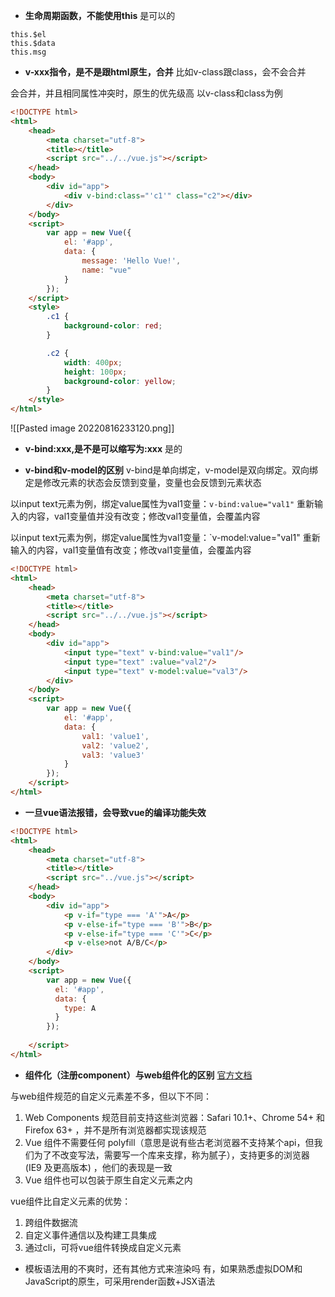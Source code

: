 
* **生命周期函数，不能使用this**
是可以的
```
this.$el
this.$data
this.msg
```

* **v-xxx指令，是不是跟html原生，合并**
比如v-class跟class，会不会合并

会合并，并且相同属性冲突时，原生的优先级高
以v-class和class为例
```html
<!DOCTYPE html>
<html>
	<head>
		<meta charset="utf-8">
		<title></title>
		<script src="../../vue.js"></script>
	</head>
	<body>
		<div id="app">
			<div v-bind:class="'c1'" class="c2"></div>
		</div>
	</body>
	<script>
		var app = new Vue({
			el: '#app',
			data: {
				message: 'Hello Vue!',
				name: "vue"
			}
		});
	</script>
	<style>
		.c1 {
			background-color: red;
		}

		.c2 {
			width: 400px;
			height: 100px;
			background-color: yellow;
		}
	</style>
</html>
```
![[Pasted image 20220816233120.png]]

* **v-bind:xxx,是不是可以缩写为:xxx**
是的

* **v-bind和v-model的区别**
v-bind是单向绑定，v-model是双向绑定。双向绑定是修改元素的状态会反馈到变量，变量也会反馈到元素状态

以input text元素为例，绑定value属性为val1变量：`v-bind:value="val1"`
重新输入的内容，val1变量值并没有改变；修改val1变量值，会覆盖内容

以input text元素为例，绑定value属性为val1变量：`v-model:value="val1"
重新输入的内容，val1变量值有改变；修改val1变量值，会覆盖内容
```html
<!DOCTYPE html>
<html>
	<head>
		<meta charset="utf-8">
		<title></title>
		<script src="../../vue.js"></script>
	</head>
	<body>
		<div id="app">
			<input type="text" v-bind:value="val1"/>
			<input type="text" :value="val2"/>
			<input type="text" v-model:value="val3"/>
		</div>
	</body>
	<script>
		var app = new Vue({
			el: '#app',
			data: {
				val1: 'value1',
				val2: 'value2',
				val3: 'value3'
			}
		});
	</script>
</html>
```

* **一旦vue语法报错，会导致vue的编译功能失效**
```html
<!DOCTYPE html>
<html>
	<head>
		<meta charset="utf-8">
		<title></title>
		<script src="../vue.js"></script>
	</head>
	<body>
		<div id="app">
			<p v-if="type === 'A'">A</p>
			<p v-else-if="type === 'B'">B</p>
			<p v-else-if="type === 'C'">C</p>
			<p v-else>not A/B/C</p>
		</div>
	</body>
	<script>
		var app = new Vue({
		  el: '#app',
		  data: {
		    type: A
		  }
		});
		
	</script>
</html>
```


* **组件化（注册component）与web组件化的区别**
[官方文档](https://v2.cn.vuejs.org/v2/guide/#%E4%B8%8E%E8%87%AA%E5%AE%9A%E4%B9%89%E5%85%83%E7%B4%A0%E7%9A%84%E5%85%B3%E7%B3%BB)

与web组件规范的自定义元素差不多，但以下不同：
1. Web Components 规范目前支持这些浏览器：Safari 10.1+、Chrome 54+ 和 Firefox 63+ ，并不是所有浏览器都实现该规范
2. Vue 组件不需要任何 polyfill（意思是说有些古老浏览器不支持某个api，但我们为了不改变写法，需要写一个库来支撑，称为腻子），支持更多的浏览器 (IE9 及更高版本) ，他们的表现是一致
3. Vue 组件也可以包装于原生自定义元素之内

vue组件比自定义元素的优势：
1. 跨组件数据流
2. 自定义事件通信以及构建工具集成
3. 通过cli，可将vue组件转换成自定义元素

* 模板语法用的不爽时，还有其他方式来渲染吗
有，如果熟悉虚拟DOM和JavaScript的原生，可采用render函数+JSX语法
